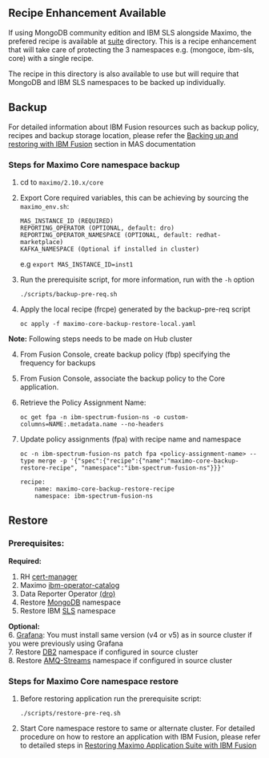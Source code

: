Recipe Enhancement Available
----

If using MongoDB community edition and IBM SLS alongside Maximo, the prefered recipe is available at [suite](../suite/) directory. 
This is a recipe enhancement that will take care of protecting the 3 namespaces e.g. (mongoce, ibm-sls, core) with a single recipe. 

The recipe in this directory is also available to use but will require that MongoDB and IBM SLS namespaces to be backed up individually. 

Backup
----
For detailed information about IBM Fusion resources such as backup policy, recipes and backup storage location, please refer the [Backing up and restoring with IBM Fusion](https://www.ibm.com/docs/en/masv-and-l/continuous-delivery?topic=suite-backing-up-restoring-storage-fusion#taskt_backing_up_and_restoring_with_ibm_fusion__steps__1) section in MAS documentation <br>

### Steps for Maximo Core namespace backup

1. cd to `maximo/2.10.x/core`
2. Export Core required variables, this can be achieving by sourcing the `maximo_env.sh`:
    ```
    MAS_INSTANCE_ID (REQUIRED)
    REPORTING_OPERATOR (OPTIONAL, default: dro)
    REPORTING_OPERATOR_NAMESPACE (OPTIONAL, default: redhat-marketplace)
    KAFKA_NAMESPACE (Optional if installed in cluster)
    ```

    e.g
    `export MAS_INSTANCE_ID=inst1`


2. Run the prerequisite script, for more information, run with the `-h` option

    `./scripts/backup-pre-req.sh`

3. Apply the local recipe (frcpe) generated by the backup-pre-req script
   
    `oc apply -f maximo-core-backup-restore-local.yaml`

**Note:** Following steps needs to be made on Hub cluster

4. From Fusion Console, create backup policy (fbp) specifying the frequency for backups
5. From Fusion Console, associate the backup policy to the Core application. 
6.  Retrieve the Policy Assignment Name:

    `oc get fpa -n ibm-spectrum-fusion-ns -o custom-columns=NAME:.metadata.name --no-headers`
7.  Update policy assignments (fpa) with recipe name and namespace

    `oc -n ibm-spectrum-fusion-ns patch fpa <policy-assignment-name> --type merge -p '{"spec":{"recipe":{"name":"maximo-core-backup-restore-recipe", "namespace":"ibm-spectrum-fusion-ns"}}}'`
    ```
    recipe:
        name: maximo-core-backup-restore-recipe
        namespace: ibm-spectrum-fusion-ns
    ```

Restore
----
### Prerequisites:
**Required:** <br>
1. RH [cert-manager](https://ibm-mas.github.io/ansible-devops/roles/cert_manager/) <br>
2. Maximo [ibm-operator-catalog](https://ibm-mas.github.io/ansible-devops/roles/ibm_catalogs/) <br>
3. Data Reporter Operator [(dro)](https://ibm-mas.github.io/ansible-devops/roles/dro/)  <br>
4. Restore [MongoDB](../mongodb/README.md) namespace <br>
5. Restore IBM [SLS](../sls/README.md) namespace <br>

**Optional:** <br>
6. [Grafana](https://ibm-mas.github.io/ansible-devops/roles/grafana/): You must install same version (v4 or v5) as in source cluster if you were previously using Grafana <br>
7. Restore [DB2](../db2u/README.md) namespace if configured in source cluster <br>
8. Restore [AMQ-Streams](../amq-streams/README.md) namespace if configured in source cluster


### Steps for Maximo Core namespace restore
1. Before restoring application run the prerequisite script:

    `./scripts/restore-pre-req.sh`
2. Start Core namespace restore to same or alternate cluster. For detailed procedure on how to restore an application with IBM Fusion, please refer to detailed steps in [Restoring Maximo Application Suite with IBM Fusion](https://www.ibm.com/docs/en/masv-and-l/continuous-delivery?topic=suite-backing-up-restoring-storage-fusion#restore_mas_w_fusion__title__1)
